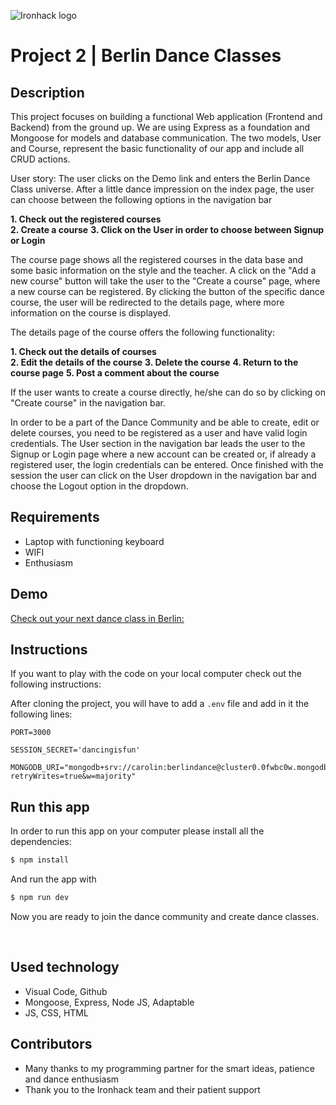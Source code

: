 ![Ironhack logo](https://user-images.githubusercontent.com/23629340/40541063-a07a0a8a-601a-11e8-91b5-2f13e4e6b441.png)

# Project 2 | Berlin Dance Classes

## Description

This project focuses on building a functional Web application (Frontend and Backend) from the ground up. We are using Express as a foundation and Mongoose for models and database communication. The two models, User and Course, represent the basic functionality of our app and include all CRUD actions.

User story: 
The user clicks on the Demo link and enters the Berlin Dance Class universe. After a little dance impression on the index page, the user can choose between the following options in the navigation bar 

**1. Check out the registered courses**\
**2. Create a course**
**3. Click on the User in order to choose between Signup or Login**

The course page shows all the registered courses in the data base and some basic information on the style and the teacher. A click on the "Add a new course" button will take the user to the "Create a course" page, where a new course can be registered. By clicking the button of the specific dance course, the user will be redirected to the details page, where more information on the course is displayed. 

The details page of the course offers the following functionality: 

**1. Check out the details of courses**\
**2. Edit the details of the course**
**3. Delete the course**
**4. Return to the course page**
**5. Post a comment about the course**

If the user wants to create a course directly, he/she can do so by clicking on "Create course" in the navigation bar. 

In order to be a part of the Dance Community and be able to create, edit or delete courses, you need to be registered as a user and have valid login credentials. The User section in the navigation bar leads the user to the Signup or Login page where a new account can be created or, if already a registered user, the login credentials can be entered. Once finished with the session the user can click on the User dropdown in the navigation bar and choose the Logout option in the dropdown. 


## Requirements

- Laptop with functioning keyboard
- WIFI
- Enthusiasm

## Demo

[Check out your next dance class in Berlin: ](https://berlindanceclasses.adaptable.app/courses)

## Instructions

If you want to play with the code on your local computer check out the following instructions: 

After cloning the project, you will have to add a `.env` file and add in it the following lines:

```
PORT=3000

SESSION_SECRET='dancingisfun'

MONGODB_URI="mongodb+srv://carolin:berlindance@cluster0.0fwbc0w.mongodb.net/berlindance?retryWrites=true&w=majority"
```

## Run this app

In order to run this app on your computer please install all the dependencies:

```bash
$ npm install
```

And run the app with 

```bash
$ npm run dev
```

Now you are ready to join the dance community and create dance classes.

<br>

## Used technology

- Visual Code, Github
- Mongoose, Express, Node JS, Adaptable
- JS, CSS, HTML

## Contributors

- Many thanks to my programming partner for the smart ideas, patience and dance enthusiasm
- Thank you to the Ironhack team and their patient support
